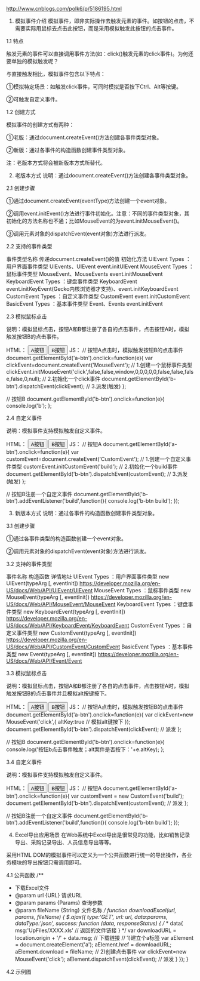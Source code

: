 http://www.cnblogs.com/polk6/p/5186195.html

 

1. 模拟事件介绍
模拟事件，即非实际操作去触发元素的事件。如按钮的点击，不需要实际用鼠标去点击此按钮，而是采用模拟触发此按钮的点击事件。

1.1 特点

触发元素的事件可以直接调用事件方法(如：click()触发元素的click事件)。为何还要单独的模拟触发呢？

与直接触发相比，模拟事件包含以下特点：

①模拟特定场景：如触发click事件，可同时模拟是否按下Ctrl、Alt等按键。

②可触发自定义事件。

 

1.2 创建方式

模拟事件的创建方式有两种：

①老版：通过document.createEvent()方法创建各事件类型对象。

②新版：通过各事件的构造函数创建事件类型对象。

注：老版本方式将会被新版本方式所替代。

 

2. 老版本方式
说明：通过document.createEvent()方法创建各事件类型对象。

2.1 创建步骤

①通过document.createEvent(eventType)方法创建一个event对象。

②调用event.initEvent()方法进行事件初始化。注意：不同的事件类型对象，其初始化的方法名称也不通；比如MouseEvent的为event.initMouseEvent()。

③调用元素对象的dispatchEvent(event对象)方法进行派发。

 

2.2 支持的事件类型

事件类型名称	传递document.createEvent()的值	初始化方法
UIEvent Types ：用户界面事件类型	UIEvents、UIEvent	event.initUIEvent
MouseEvent Types ：鼠标事件类型	MouseEvent、MouseEvents	event.initMouseEvent
KeyboardEvent Types ：键盘事件类型	KeyboardEvent	event.initKeyEvent(Gecko内核浏览器才支持)、event.initKeyboardEvent
CustomEvent Types ：自定义事件类型	CustomEvent	event.initCustomEvent
BasicEvent Types ：基本事件类型	Event、Events	event.initEvent
 

2.3 模拟鼠标点击

说明：模拟鼠标点击，按钮A和B都注册了各自的点击事件，点击按钮A时，模拟触发按钮B的点击事件。

HTML：
<button id="a-btn">A按钮</button>
<button id="b-btn">B按钮</button>
JS：
// 按钮A点击时，模拟触发按钮B的点击事件
document.getElementById('a-btn').onclick=function(e){
    var clickEvent=document.createEvent('MouseEvent'); // 1.创建一个鼠标事件类型
    clickEvent.initMouseEvent('click',false,false,window,0,0,0,0,0,false,false,false,false,0,null); // 2.初始化一个click事件
    document.getElementById('b-btn').dispatchEvent(clickEvent); // 3.派发(触发)
};
 
// 按钮B
document.getElementById('b-btn').onclick=function(e){
    console.log('b');
};
 

2.4 自定义事件

说明：模拟事件支持模拟触发自定义事件。

HTML：
<button id="a-btn">A按钮</button>
<button id="b-btn">B按钮</button>
JS：
// 按钮A
document.getElementById('a-btn').onclick=function(e){
    var customEvent=document.createEvent('CustomEvent'); // 1.创建一个自定义事件类型
    customEvent.initCustomEvent('build'); // 2.初始化一个build事件
    document.getElementById('b-btn').dispatchEvent(customEvent); // 3.派发(触发)
};
 
// 按钮B注册一个自定义事件
document.getElementById('b-btn').addEventListener('build',function(){
    console.log('b-btn build');
});
 

3. 新版本方式
说明：通过各事件的构造函数创建事件类型对象。

3.1 创建步骤

①通过各事件类型的构造函数创建一个event对象。

②调用元素对象的dispatchEvent(event对象)方法进行派发。

 

3.2 支持的事件类型

事件名称	构造函数	详情地址
UIEvent Types ：用户界面事件类型	new UIEvent(typeArg [, eventInit])	https://developer.mozilla.org/en-US/docs/Web/API/UIEvent/UIEvent
MouseEvent Types ：鼠标事件类型	new MouseEvent(typeArg [, eventInit])	https://developer.mozilla.org/en-US/docs/Web/API/MouseEvent/MouseEvent
KeyboardEvent Types ：键盘事件类型	new KeyboardEvent(typeArg [, eventInit])	https://developer.mozilla.org/en-US/docs/Web/API/KeyboardEvent/KeyboardEvent
CustomEvent Types ：自定义事件类型	new CustomEvent(typeArg [, eventInit])	https://developer.mozilla.org/en-US/docs/Web/API/CustomEvent/CustomEvent
BasicEvent Types ：基本事件类型	new Event(typeArg [, eventInit])	https://developer.mozilla.org/en-US/docs/Web/API/Event/Event
 

3.3 模拟鼠标点击

说明：模拟鼠标点击，按钮A和B都注册了各自的点击事件，点击按钮A时，模拟触发按钮B的点击事件并且模拟alt按键按下。

HTML：
<button id="a-btn">A按钮</button>
<button id="b-btn">B按钮</button>
JS：
// 按钮A点击时，模拟触发按钮B的点击事件
document.getElementById('a-btn').onclick=function(e){
    var clickEvent=new MouseEvent('click',{
        altKey:true // 模拟alt键按下
    });
    document.getElementById('b-btn').dispatchEvent(clickEvent); // 派发
};
 
// 按钮B
document.getElementById('b-btn').onclick=function(e){
    console.log('按钮b点击事件触发；alt案件是否按下：'+e.altKey);
};
　　

3.4 自定义事件

说明：模拟事件支持模拟触发自定义事件。

HTML：
<button id="a-btn">A按钮</button>
<button id="b-btn">B按钮</button>
JS：
// 按钮A
document.getElementById('a-btn').onclick=function(e){
    var customEvent = new CustomEvent('build');
    document.getElementById('b-btn').dispatchEvent(customEvent); // 派发
};
 
// 按钮B注册一个自定义事件
document.getElementById('b-btn').addEventListener('build',function(){
    console.log('b-btn build');
});
 

4. Excel导出应用场景
在Web系统中Excel导出是很常见的功能，比如销售记录导出、采购记录导出、人员信息导出等等。

采用HTML DOM的模拟事件可以定义为一个公共函数进行统一的导出操作，各业务模块的导出按钮只需调用即可。

4.1 公共函数
/**
* 下载Excel文件
* @param url {URL} 请求URL
* @param params {Params} 查询参数
* @param fileName {String} 文件名称
*/
function downloadExcel(url, params, fileName) {
    $.ajax({
        type:'GET',
        url: url,
        data:params,
        dataType:'json',
        success: function (data, responseStatus) {
            /*
            * data{
                msg:'UpFiles/XXXX.xls' // 返回的文件链接
              }
            */
            var downloadURL = location.origin + '/' + data.msg; // 下载链接
            // 1)建立个a标签
            var aElement = document.createElement('a');
            aElement.href = downloadURL;
            aElement.download = fileName;
            // 2)创建点击事件
            var clickEvent=new MouseEvent('click');
            aElement.dispatchEvent(clickEvent); // 派发
        }
    });
}
 

4.2 示例图



 
